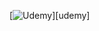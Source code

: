 
[![Udemy](https://img.shields.io/badge/Udemy-A435F0?style=for-the-badge&logo=Udemy&logoColor=white)][udemy]
